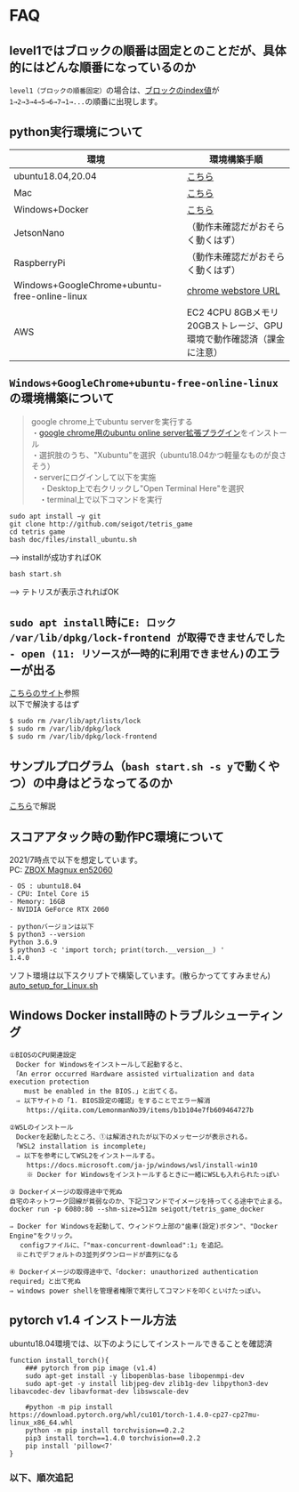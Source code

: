 # FAQ

## level1ではブロックの順番は固定とのことだが、具体的にはどんな順番になっているのか
`level1（ブロックの順番固定）`の場合は、[ブロックのindex値](https://github.com/seigot/tetris_game/blob/master/doc/files/block_controller.md#ブロック情報)が`1→2→3→4→5→6→7→1→...`の順番に出現します。

## python実行環境について

|  環境  |  環境構築手順  |
| ---- | ---- |
|  ubuntu18.04,20.04  |  [こちら](https://github.com/seigot/tetris_game/blob/master/doc/files/install_ubuntu.md)  |
|  Mac  |  [こちら](https://github.com/seigot/tetris_game/blob/master/doc/files/install_mac.md)  |
|  Windows+Docker  |  [こちら](https://github.com/seigot/tetris_game/blob/master/docker/README.md)  |
|  JetsonNano  |  （動作未確認だがおそらく動くはず）  |
|  RaspberryPi  |  （動作未確認だがおそらく動くはず）  |
|  Windows+GoogleChrome+ubuntu-free-online-linux  |  [chrome webstore URL](https://chrome.google.com/webstore/detail/ubuntu-free-online-linux/pmaonbjcobmgkemldgcedmpbmmncpbgi?hl=ja)  |
|  AWS  |  EC2 4CPU 8GBメモリ 20GBストレージ、GPU環境で動作確認済（課金に注意）  |

## `Windows+GoogleChrome+ubuntu-free-online-linux`の環境構築について

>google chrome上でubuntu serverを実行する<br>
・[google chrome用のubuntu online server拡張プラグイン](https://chrome.google.com/webstore/detail/ubuntu-free-online-linux/pmaonbjcobmgkemldgcedmpbmmncpbgi)をインストール<br>
・選択肢のうち、"Xubuntu"を選択（ubuntu18.04かつ軽量なものが良さそう）<br>
・serverにログインして以下を実施<br>
　・Desktop上で右クリックし"Open Terminal Here"を選択<br>
　・terminal上で以下コマンドを実行<br>
```
sudo apt install −y git
git clone http://github.com/seigot/tetris_game
cd tetris game
bash doc/files/install_ubuntu.sh
```
  
--> installが成功すればOK

```
bash start.sh
```

--> テトリスが表示されればOK

## `sudo apt install`時に`E: ロック /var/lib/dpkg/lock-frontend が取得できませんでした - open (11: リソースが一時的に利用できません)`のエラーが出る

[こちらのサイト](https://marginalia.hatenablog.com/entry/2019/07/03/133854)参照<br>
以下で解決するはず

```
$ sudo rm /var/lib/apt/lists/lock
$ sudo rm /var/lib/dpkg/lock
$ sudo rm /var/lib/dpkg/lock-frontend
```

## サンプルプログラム（`bash start.sh -s y`で動くやつ）の中身はどうなってるのか
[こちら](https://github.com/seigot/tetris_game/blob/master/doc/files/block_controller_sample.md)で解説

## スコアアタック時の動作PC環境について

2021/7時点で以下を想定しています。<br>
PC: [ZBOX Magnux en52060](https://www.zotac.com/jp/product/mini_pcs/magnus-en52060v#spec)<br>

```
- OS : ubuntu18.04
- CPU: Intel Core i5
- Memory: 16GB
- NVIDIA GeForce RTX 2060
```

```
- pythonバージョンは以下
$ python3 --version 
Python 3.6.9 
$ python3 -c 'import torch; print(torch.__version__) ' 
1.4.0
```

ソフト環境は以下スクリプトで構築しています。(散らかっててすみません)<br>
[auto_setup_for_Linux.sh](https://github.com/seigot/tetris_game/blob/master/docker/auto_setup_for_Linux.sh)<br>

## Windows Docker install時のトラブルシューティング

```
①BIOSのCPU関連設定
　Docker for Windowsをインストールして起動すると、
　「An error occurred Hardware assisted virtualization and data execution protection
　  must be enabled in the BIOS.」と出てくる。
　⇒ 以下サイトの「1. BIOS設定の確認」をすることでエラー解消
　　 https://qiita.com/LemonmanNo39/items/b1b104e7fb609464727b

②WSLのインストール
　Dockerを起動したところ、①は解消されたが以下のメッセージが表示される。
　「WSL2 installation is incomplete」
　⇒ 以下を参考にしてWSL2をインストールする。
　　 https://docs.microsoft.com/ja-jp/windows/wsl/install-win10
　　 ※ Docker for Windowsをインストールするときに一緒にWSLも入れられたっぽい
 
③ Dockerイメージの取得途中で死ぬ
自宅のネットワーク回線が貧弱なのか、下記コマンドでイメージを持ってくる途中で止まる。
docker run -p 6080:80 --shm-size=512m seigott/tetris_game_docker

⇒ Docker for Windowsを起動して、ウィンドウ上部の"歯車(設定)ボタン"、"Docker Engine"をクリック。
　 configファイルに、「"max-concurrent-download":1」を追記。
　※これでデフォルトの3並列ダウンロードが直列になる
 
④ Dockerイメージの取得途中で、「docker: unauthorized authentication required」と出て死ぬ
⇒ windows power shellを管理者権限で実行してコマンドを叩くといけたっぽい。
```

## pytorch v1.4 インストール方法

ubuntu18.04環境では、以下のようにしてインストールできることを確認済

```
function install_torch(){
    ### pytorch from pip image (v1.4)
    sudo apt-get install -y libopenblas-base libopenmpi-dev
    sudo apt-get -y install libjpeg-dev zlib1g-dev libpython3-dev libavcodec-dev libavformat-dev libswscale-dev
    
    #python -m pip install https://download.pytorch.org/whl/cu101/torch-1.4.0-cp27-cp27mu-linux_x86_64.whl
    python -m pip install torchvision==0.2.2
    pip3 install torch==1.4.0 torchvision==0.2.2
    pip install 'pillow<7'
}
```

### 以下、順次追記

